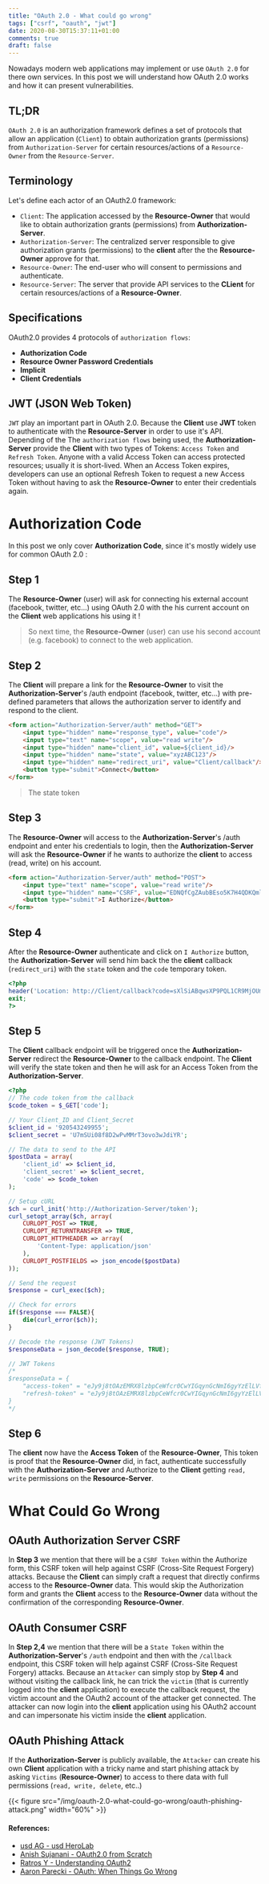 ```yaml
---
title: "OAuth 2.0 - What could go wrong"
tags: ["csrf", "oauth", "jwt"]
date: 2020-08-30T15:37:11+01:00
comments: true
draft: false
---
```



Nowadays modern web applications may implement or use `OAuth 2.0` for there own services. In this post we will understand how OAuth 2.0 works and how it can present vulnerabilities.

## TL;DR
`OAuth 2.0` is an authorization framework defines a set of protocols that allow an application (`Client`) to obtain authorization grants (permissions) from `Authorization-Server` for certain resources/actions of a `Resource-Owner` from the `Resource-Server`.

## Terminology
Let's define each actor of an OAuth2.0 framework:

- `Client`: The application accessed by the **Resource-Owner** that would like to obtain authorization grants (permissions) from **Authorization-Server**.
- `Authorization-Server`: The centralized server responsible to give authorization grants (permissions) to the **client** after the the **Resource-Owner** approve for that.
- `Resource-Owner`: The end-user who will consent to permissions and authenticate.
- `Resource-Server`: The server that provide API services to the **CLient** for certain resources/actions of a **Resource-Owner**.

## Specifications

OAuth2.0 provides 4 protocols of `authorization flows`:

- **Authorization Code**
- **Resource Owner Password Credentials**
- **Implicit**
- **Client Credentials**

## JWT (JSON Web Token)
`JWT` play an important part in OAuth 2.0. Because the **Client** use **JWT** token to authenticate with the **Resource-Server** in order to use it's API.
Depending of the The `authorization flows` being used, the **Authorization-Server** provide the **Client** with two types of Tokens: `Access Token` and `Refresh Token`. Anyone with a valid Access Token can access protected resources; usually it is short-lived. When an Access Token expires, developers can use an optional Refresh Token to request a new Access Token without having to ask the **Resource-Owner** to enter their credentials again.

# Authorization Code
In this post we only cover **Authorization Code**, since it's mostly widely use for common OAuth 2.0 :

## Step 1
The **Resource-Owner** (user) will ask for connecting his external account (facebook, twitter, etc...) using OAuth 2.0 with the his current account on the **Client** web applications his using it ! 

> So next time, the **Resource-Owner** (user) can use his second account (e.g. facebook) to connect to the web application.

## Step 2
The **Client** will prepare a link for the **Resource-Owner** to visit the **Authorization-Server**'s /auth endpoint (facebook, twitter, etc...) with pre-defined parameters that allows the authorization server to identify and respond to the client.

```html
<form action="Authorization-Server/auth" method="GET">
    <input type="hidden" name="response_type", value="code"/>
    <input type="text" name="scope", value="read write"/>
    <input type="hidden" name="client_id", value=${client_id}/>
    <input type="hidden" name="state", value="xyzABC123"/>
    <input type="hidden" name="redirect_uri", value="Client/callback"/>
    <button type="submit">Connect</button>
</form>
```
> The state token 

## Step 3
The **Resource-Owner** will access to the **Authorization-Server**'s /auth endpoint and enter his credentials to login, then the **Authorization-Server** will ask the **Resource-Owner** if he wants to authorize the **client** to access (read, write) on his account.

```html
<form action="Authorization-Server/auth" method="POST">
    <input type="text" name="scope", value="read write"/>
    <input type="hidden" name="CSRF", value="EDNQfCgZAubBEso5K7H4QDKQml0"/>
    <button type="submit">I Authorize</button>
</form>
```

## Step 4

After the **Resource-Owner** authenticate and click on `I Authorize` button, the **Authorization-Server** will send him back the the **client** callback (`redirect_uri`) with the `state` token and the `code` temporary token.

```php
<?php
header('Location: http://Client/callback?code=sXlSiABqwsXP9PQL1CR9MjOUm8JCJU&state=xyzABC123');
exit;
?>
```

## Step 5

The **Client** callback endpoint will be triggered once the **Authorization-Server** redirect the **Resource-Owner** to the callback endpoint. The **Client** will verify the state token and then he will ask for an Access Token from the **Authorization-Server**.

```php
<?php
// The code token from the callback
$code_token = $_GET['code'];

// Your Client_ID and Client_Secret
$client_id = '920543249955';
$client_secret = 'U7mSUi08f8D2wPvMMrT3ovo3wJdiYR';

// The data to send to the API
$postData = array(
    'client_id' => $client_id,
    'client_secret' => $client_secret,
    'code' => $code_token
);

// Setup cURL
$ch = curl_init('http://Authorization-Server/token');
curl_setopt_array($ch, array(
    CURLOPT_POST => TRUE,
    CURLOPT_RETURNTRANSFER => TRUE,
    CURLOPT_HTTPHEADER => array(
        'Content-Type: application/json'
    ),
    CURLOPT_POSTFIELDS => json_encode($postData)
));

// Send the request
$response = curl_exec($ch);

// Check for errors
if($response === FALSE){
    die(curl_error($ch));
}

// Decode the response (JWT Tokens)
$responseData = json_decode($response, TRUE);

// JWT Tokens
/*
$responseData = {
    "access-token" = "eJy9j8tOAzEMRX8lzbpCeWfcr0CwYIGqynGcNmI6gyYzElLVfyfAEtasrCvfI_vc5KmM2C7c5OH1JsXah7xya3hmuZePI2NjMc5nUSexzgKJ-lKsl9rEe-88yON9_5t74nNt64JrnSfxvH1DZRt34oVHmq8s8LrUbaofu7_5f7l73Hf5hdtFHgqOjXusWR5kdsqQ0Wx8UYVyQgVgPXhXBmtzAI4lYjbKpagSmOIi6QAhFCZnVfQQPGtjw6DJe1aeh1IAsgMgP7D-oklF5bPKCo0KGqIKsZPZ6QGZuge1pZzW-Y2n_g-hNy6jdl-1SIV8Ao9uMNHiEFOyNiaElDu3NV5-JIy8fwJq3pTL.X0mSOA.ctt-kWanNZtvtj6xOw6dKhGvQLY",
    "refresh-token" = "eJy9j8tOAzEMRX8lzbpCeWfcr0CwYIGqynGcNmI6gyYzElLVfyfAEtasrCvfI_vc5KmM2C7c5OH1JsXah7xya3hmuZePI2NjMc5nUSexzgKJ-lKsl9rEe-88yON9_5t74nNt64JrnSfxvH1DZRt34oVHmq8s8LrUbaofu7_5f7l73Hf5hdtFHgqOjXusWR5kdsqQ0Wx8UYVyQgVgPXhXBmtzAI4lYjbKpagSmOIi6QAhFCZnVfQQPGtjw6DJe1aeh1IAsgMgP7D-oklF5bPKCo0KGqIKsZPZ6QGZuge1pZzW-Y2n_g-hNy6jdl-1SIV8Ao9uMNHiEFOyNiaElDu3NV5-JIy8fwJq3pTL.X0mOEQ.u2YJBIJMHrTaDTFMoEyQ5hTNCUs"
}
*/

```
## Step 6

The **client** now have the **Access Token** of the **Resource-Owner**, This token is proof that the **Resource-Owner** did, in fact, authenticate successfully with the **Authorization-Server** and Authorize to the **Client** getting `read, write` permissions on the **Resource-Server**.



# What Could Go Wrong
## OAuth Authorization Server CSRF

In **Step 3** we mention that there will be a `CSRF Token` within the Authorize form, this CSRF token will help against CSRF (Cross-Site Request Forgery) attacks. Because the **Client** can simply craft a request that directly confirms access to the **Resource-Owner** data. This would skip the Authorization form and grants the **Client** access to the **Resource-Owner** data without the confirmation of the corresponding **Resource-Owner**.

## OAuth Consumer CSRF

In **Step 2,4** we mention that there will be a `State Token` within the **Authorization-Server**'s `/auth` endpoint and then with the `/callback` endpoint, this CSRF token will help against CSRF (Cross-Site Request Forgery) attacks. Because an `Attacker` can simply stop by **Step 4** and without visiting the callback link, he can trick the `victim` (that is currently logged into the **client** application) to execute the callback request, the victim account and the OAuth2 account of the attacker get connected. The attacker can now login into the **client** application using his OAuth2 account and can impersonate his victim inside the **client** application.

## OAuth Phishing Attack

If the **Authorization-Server** is publicly available, the `Attacker` can create his own **Client** application with a tricky name and start phishing attack by asking `Victims` (**Resource-Owner**) to access to there data with full permissions (`read, write, delete`, etc..)

{{< figure src="/img/oauth-2.0-what-could-go-wrong/oauth-phishing-attack.png" width="60%" >}}

#### References:
* [usd AG - usd HeroLab](https://herolab.usd.de/en/hack-the-box-oouch/)
* [Anish Sujanani - OAuth2.0 from Scratch](https://medium.com/bugbountywriteup/oauth2-0-from-scratch-auth-code-flows-and-rbac-with-nodejs-dda9b51a4c36)
* [Ratros Y - Understanding OAuth2](https://medium.com/google-cloud/understanding-oauth2-and-building-a-basic-authorization-server-of-your-own-a-beginners-guide-cf7451a16f66)
* [Aaron Parecki - OAuth: When Things Go Wrong](https://www.youtube.com/watch?v=H6MxsFMAoP8&t=1710s)
</br>

